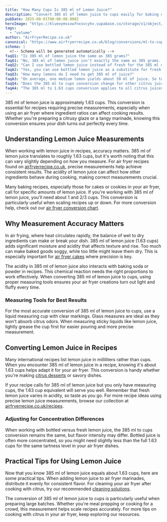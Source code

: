 ```yaml
---
title: "How Many Cups Is 385 ml of Lemon Juice?"
description: "Convert 385 ml of lemon juice to cups easily for baking or cooking. Get precise measurements for perfect recipes every time."
pubDate: 2025-08-01T00:00:00.000Z
heroImage: "https://klueoymssxwfnxsvcyhv.supabase.co/storage/v1/object/public/Shmucket/how-many-cups-is-385-ml-of-lemon-juice.webp"
tags:
  - "volume"
author: "AirFryerRecipe.co.uk"
canonical: "https://www.airfryerrecipe.co.uk/blog/conversions/ml-to-cups/how-many-cups-is-385-ml-of-lemon-juice"
schema: |
  <!-- Schema will be generated automatically -->
faqQ1: "Is 385 ml of lemon juice the same as 385 grams?"
faqA1: "No, 385 ml of lemon juice isn't exactly the same as 385 grams. While they're close (lemon juice has a density of about 1.03 g/ml), 385 ml would weigh approximately 396 grams. For precise baking in your air fryer, it's best to use volume measurements when the recipe specifies ml or cups."
faqQ2: "Can I use bottled lemon juice instead of fresh for the 385 ml measurement?"
faqA2: "Yes, you can use bottled lemon juice as a substitute for fresh when measuring 385 ml (1.63 cups). However, bottled juice often has a more concentrated flavor, so you might want to reduce the amount slightly or adjust other ingredients to balance the taste. The conversion from ml to cups remains the same regardless of juice type."
faqQ3: "How many lemons do I need to get 385 ml of juice?"
faqA3: "On average, one medium lemon yields about 50 ml of juice. So to get 385 ml (1.63 cups), you'd need approximately 8 lemons. This can vary based on lemon size and juiciness. For air fryer recipes requiring large quantities, bottled juice might be more practical."
faqQ4: "Does the 385 ml to cups conversion change for other citrus juices?"
faqA4: "The 385 ml to 1.63 cups conversion applies to all citrus juices (like lime or orange) because they have similar densities to lemon juice. However, flavor intensities differ, so you might need to adjust quantities based on the specific juice's tartness when using it in air fryer recipes."
---
```

<p>385 ml of lemon juice is approximately 1.63 cups. This conversion is essential for recipes requiring precise measurements, especially when using an air fryer where ingredient ratios can affect cooking results. Whether you're preparing a citrusy glaze or a tangy marinade, knowing this conversion ensures your dish turns out perfectly every time.</p>

<h2>Understanding Lemon Juice Measurements</h2>
<p>When working with lemon juice in recipes, accuracy matters. 385 ml of lemon juice translates to roughly 1.63 cups, but it's worth noting that this can vary slightly depending on how you measure. For air fryer recipes found on <a href=https://www.airfryerrecipe.co.uk>airfryerrecipe.co.uk</a>, precise measurements help achieve consistent results. The acidity of lemon juice can affect how other ingredients behave during cooking, making correct measurements crucial.</p>
<p>Many baking recipes, especially those for cakes or cookies in your air fryer, call for specific amounts of lemon juice. If you're working with 385 ml of lemon juice, you'll need about 1 and 2/3 cups. This conversion is particularly useful when scaling recipes up or down. For more conversion help, check out our <a href=https://www.airfryerrecipe.co.uk/air-fryer-conversion-chart>air fryer conversion chart</a>.</p>

<h2>Why Measurement Accuracy Matters</h2>
<p>In air frying, where heat circulates rapidly, the balance of wet to dry ingredients can make or break your dish. 385 ml of lemon juice (1.63 cups) adds significant moisture and acidity that affects texture and rise. Too much can make baked goods soggy, while too little might leave them dry. This is especially important for <a href=https://www.airfryerrecipe.co.uk/recipe-category/cakes>air fryer cakes</a> where precision is key.</p>
<p>The acidity in 385 ml of lemon juice also interacts with baking soda or powder in recipes. This chemical reaction needs the right proportions to work effectively. When converting 385 ml of lemon juice to cups, using proper measuring tools ensures your air fryer creations turn out light and fluffy every time.</p>

<h3>Measuring Tools for Best Results</h3>
<p>For the most accurate conversion of 385 ml of lemon juice to cups, use a liquid measuring cup with clear markings. Glass measures are ideal as they won't absorb citrus odors. When measuring sticky liquids like lemon juice, lightly grease the cup first for easier pouring and more precise measurement.</p>

<h2>Converting Lemon Juice in Recipes</h2>
<p>Many international recipes list lemon juice in milliliters rather than cups. When you encounter 385 ml of lemon juice in a recipe, knowing it's about 1.63 cups helps adapt it for your air fryer. This conversion is handy whether you're making <a href=https://www.airfryerrecipe.co.uk/recipe-category/dessert>citrus desserts</a> or savory dishes.</p>
<p>If your recipe calls for 385 ml of lemon juice but you only have measuring cups, the 1.63 cup equivalent will serve you well. Remember that fresh lemon juice varies in acidity, so taste as you go. For more recipe ideas using precise lemon juice measurements, browse our collection at <a href=https://www.airfryerrecipe.co.uk/recipes>airfryerrecipe.co.uk/recipes</a>.</p>

<h3>Adjusting for Concentration Differences</h3>
<p>When working with bottled versus fresh lemon juice, the 385 ml to cups conversion remains the same, but flavor intensity may differ. Bottled juice is often more concentrated, so you might need slightly less than the full 1.63 cups for the same tartness level in your air fryer dishes.</p>

<h2>Practical Tips for Using Lemon Juice</h2>
<p>Now that you know 385 ml of lemon juice equals about 1.63 cups, here are some practical tips. When adding lemon juice to air fryer marinades, distribute it evenly for consistent flavor. For cleaning your air fryer after cooking with citrus, try our recommended <a href=https://www.airfryerrecipe.co.uk/air-fryer-cleaner>cleaning solutions</a>.</p>
<p>The conversion of 385 ml of lemon juice to cups is particularly useful when preparing large batches. Whether you're meal prepping or cooking for a crowd, this measurement helps scale recipes accurately. For more tips on cooking with citrus in your air fryer, keep exploring our resources.</p>
